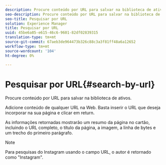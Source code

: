 ```yaml
---
description: Procure conteúdo por URL para salvar na biblioteca de ativos.
seo-description: Procure conteúdo por URL para salvar na biblioteca de ativos.
seo-title: Pesquisar por URL
solution: Experience Manager
title: Pesquisar por URL
uuid: 45be6a85-e615-46c6-9601-82df02839315
translation-type: tm+mt
source-git-commit: 67aeb3de964473b326c88c3a3f81ff48a6a12652
workflow-type: tm+mt
source-wordcount: '104'
ht-degree: 0%

---
```



# Pesquisar por URL{#search-by-url}

Procure conteúdo por URL para salvar na biblioteca de ativos.

Adicione conteúdo de qualquer URL na Web. Basta inserir o URL que deseja incorporar na sua página e clicar em return.

As informações retornadas mostrarão um resumo da página no cartão, incluindo o URL completo, o título da página, a imagem, a linha de bytes e um trecho do primeiro parágrafo.

>[!NOTE]
>
>Para pesquisas do Instagram usando o campo URL, o autor é retornado como &quot;Instagram&quot;.

